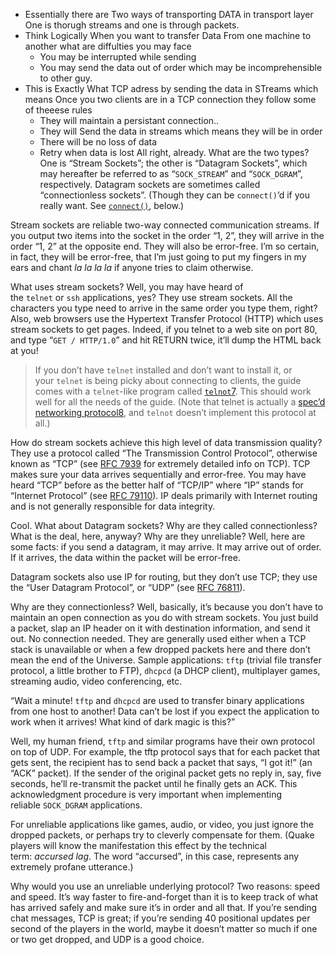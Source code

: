 - Essentially there are Two ways of transporting DATA in transport layer One is thorugh streams and one is through packets.
- Think Logically When you want to transfer Data From one machine to another what are diffulties you may face
   - You may be interrupted while sending
   - You may send the data out of order which may be incomprehensible to other guy.
- This is Exactly What TCP adress by sending the data in STreams which means Once you two clients are in a TCP connection they follow some of theeese rules
     - They will maintain a persistant connection..
     - They will Send the data in streams which means they will be in order 
     - There will be no loss of data
     - Retry when data is lost
All right, already. What are the two types? One is “Stream Sockets”; the other is “Datagram Sockets”, which may hereafter be referred to as “`SOCK_STREAM`” and “`SOCK_DGRAM`”, respectively. Datagram sockets are sometimes called “connectionless sockets”. (Though they can be `connect()`’d if you really want. See [`connect()`](https://beej.us/guide/bgnet/html//index.html#connect), below.)

Stream sockets are reliable two-way connected communication streams. If you output two items into the socket in the order “1, 2”, they will arrive in the order “1, 2” at the opposite end. They will also be error-free. I’m so certain, in fact, they will be error-free, that I’m just going to put my fingers in my ears and chant _la la la la_ if anyone tries to claim otherwise.

What uses stream sockets? Well, you may have heard of the `telnet` or `ssh` applications, yes? They use stream sockets. All the characters you type need to arrive in the same order you type them, right? Also, web browsers use the Hypertext Transfer Protocol (HTTP) which uses stream sockets to get pages. Indeed, if you telnet to a web site on port 80, and type “`GET / HTTP/1.0`” and hit RETURN twice, it’ll dump the HTML back at you!

> If you don’t have `telnet` installed and don’t want to install it, or your `telnet` is being picky about connecting to clients, the guide comes with a `telnet`-like program called [`telnot`](https://beej.us/guide/bgnet/source/examples/telnot.c)[7](https://beej.us/guide/bgnet/html//index.html#fn7). This should work well for all the needs of the guide. (Note that telnet is actually a [spec’d networking protocol](https://tools.ietf.org/html/rfc854)[8](https://beej.us/guide/bgnet/html//index.html#fn8), and `telnot` doesn’t implement this protocol at all.)

How do stream sockets achieve this high level of data transmission quality? They use a protocol called “The Transmission Control Protocol”, otherwise known as “TCP” (see [RFC 793](https://tools.ietf.org/html/rfc793)[9](https://beej.us/guide/bgnet/html//index.html#fn9) for extremely detailed info on TCP). TCP makes sure your data arrives sequentially and error-free. You may have heard “TCP” before as the better half of “TCP/IP” where “IP” stands for “Internet Protocol” (see [RFC 791](https://tools.ietf.org/html/rfc791)[10](https://beej.us/guide/bgnet/html//index.html#fn10)). IP deals primarily with Internet routing and is not generally responsible for data integrity.

Cool. What about Datagram sockets? Why are they called connectionless? What is the deal, here, anyway? Why are they unreliable? Well, here are some facts: if you send a datagram, it may arrive. It may arrive out of order. If it arrives, the data within the packet will be error-free.

Datagram sockets also use IP for routing, but they don’t use TCP; they use the “User Datagram Protocol”, or “UDP” (see [RFC 768](https://tools.ietf.org/html/rfc768)[11](https://beej.us/guide/bgnet/html//index.html#fn11)).

Why are they connectionless? Well, basically, it’s because you don’t have to maintain an open connection as you do with stream sockets. You just build a packet, slap an IP header on it with destination information, and send it out. No connection needed. They are generally used either when a TCP stack is unavailable or when a few dropped packets here and there don’t mean the end of the Universe. Sample applications: `tftp` (trivial file transfer protocol, a little brother to FTP), `dhcpcd` (a DHCP client), multiplayer games, streaming audio, video conferencing, etc.

“Wait a minute! `tftp` and `dhcpcd` are used to transfer binary applications from one host to another! Data can’t be lost if you expect the application to work when it arrives! What kind of dark magic is this?”

Well, my human friend, `tftp` and similar programs have their own protocol on top of UDP. For example, the tftp protocol says that for each packet that gets sent, the recipient has to send back a packet that says, “I got it!” (an “ACK” packet). If the sender of the original packet gets no reply in, say, five seconds, he’ll re-transmit the packet until he finally gets an ACK. This acknowledgment procedure is very important when implementing reliable `SOCK_DGRAM` applications.

For unreliable applications like games, audio, or video, you just ignore the dropped packets, or perhaps try to cleverly compensate for them. (Quake players will know the manifestation this effect by the technical term: _accursed lag_. The word “accursed”, in this case, represents any extremely profane utterance.)

Why would you use an unreliable underlying protocol? Two reasons: speed and speed. It’s way faster to fire-and-forget than it is to keep track of what has arrived safely and make sure it’s in order and all that. If you’re sending chat messages, TCP is great; if you’re sending 40 positional updates per second of the players in the world, maybe it doesn’t matter so much if one or two get dropped, and UDP is a good choice.